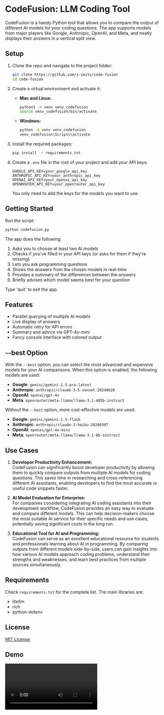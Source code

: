 # CodeFusion: LLM Coding Tool

CodeFusion is a handy Python tool that allows you to compare the output of different AI models for your coding questions. The app supports models from major players like Google, Anthropic, OpenAI, and Meta, and neatly displays their answers in a vertical split view.

## Setup

1. Clone the repo and navigate to the project folder:
   ```bash
   git clone https://github.com/s-smits/code-fusion
   cd code-fusion
   ```

2. Create a virtual environment and activate it:
   - **Mac and Linux:**
     ```bash
     python3 -m venv venv_codefusion
     source venv_codefusion/bin/activate
     ```
   - **Windows:**
     ```bash
     python -m venv venv_codefusion
     venv_codefusion\Scripts\activate
     ```

3. Install the required packages:
   ```bash
   pip install -r requirements.txt
   ```

4. Create a `.env` file in the root of your project and add your API keys:
   ```plaintext
   GOOGLE_API_KEY=your_google_api_key
   ANTHROPIC_API_KEY=your_anthropic_api_key
   OPENAI_API_KEY=your_openai_api_key
   OPENROUTER_API_KEY=your_openrouter_api_key
   ```

   You only need to add the keys for the models you want to use.

## Getting Started

Run the script:
```bash
python codefusion.py
```

The app does the following:
1. Asks you to choose at least two AI models
2. Checks if you've filled in your API keys (or asks for them if they're missing)
3. Lets you ask programming questions
4. Shows the answers from the chosen models in real-time
5. Provides a summary of the differences between the answers
6. Briefly advises which model seems best for your question

Type 'quit' to exit the app.

## Features

- Parallel querying of multiple AI models
- Live display of answers
- Automatic retry for API errors
- Summary and advice via GPT-4o-mini
- Fancy console interface with colored output

## --best Option

With the `--best` option, you can select the most advanced and expensive models for your AI comparisons. When this option is enabled, the following models are used:

- **Google**: `gemini/gemini-1.5-pro-latest`
- **Anthropic**: `anthropic/claude-3-5-sonnet-20240620`
- **OpenAI**: `openai/gpt-4o`
- **Meta**: `openrouter/meta-llama/llama-3.1-405b-instruct`

Without the `--best` option, more cost-effective models are used:

- **Google**: `gemini/gemini-1.5-flash`
- **Anthropic**: `anthropic/claude-3-haiku-20240307`
- **OpenAI**: `openai/gpt-4o-mini`
- **Meta**: `openrouter/meta-llama/llama-3.1-8b-instruct`

## Use Cases

1. **Developer Productivity Enhancement:**  
   CodeFusion can significantly boost developer productivity by allowing them to quickly compare outputs from multiple AI models for coding questions. This saves time in researching and cross-referencing different AI assistants, enabling developers to find the most accurate or useful code snippets faster.

2. **AI Model Evaluation for Enterprise:**  
   For companies considering integrating AI coding assistants into their development workflow, CodeFusion provides an easy way to evaluate and compare different models. This can help decision-makers choose the most suitable AI service for their specific needs and use cases, potentially saving significant costs in the long run.

3. **Educational Tool for AI and Programming:**  
   CodeFusion can serve as an excellent educational resource for students and professionals learning about AI in programming. By comparing outputs from different models side-by-side, users can gain insights into how various AI models approach coding problems, understand their strengths and weaknesses, and learn best practices from multiple sources simultaneously.

## Requirements

Check `requirements.txt` for the complete list. The main libraries are:
- litellm
- rich
- python-dotenv

## License

[MIT License](LICENSE)

## Demo
[<video src="https://github.com/user-attachments/assets/-" controls="controls" style="max-width: 730px;"></video>](https://github.com/user-attachments/assets/9aa20948-4ddf-4447-b8ab-607ad2ea10da)
```
